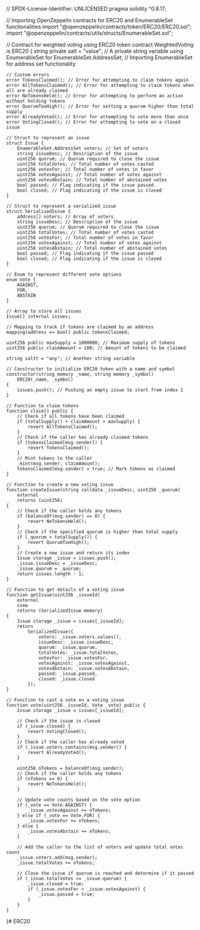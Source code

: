 // SPDX-License-Identifier: UNLICENSED
pragma solidity ^0.8.17;

// Importing OpenZeppelin contracts for ERC20 and EnumerableSet functionalities
import "@openzeppelin/contracts/token/ERC20/ERC20.sol";
import "@openzeppelin/contracts/utils/structs/EnumerableSet.sol";

// Contract for weighted voting using ERC20 token
contract WeightedVoting is ERC20 {
    string private salt = "value"; // A private string variable
    using EnumerableSet for EnumerableSet.AddressSet; // Importing EnumerableSet for address set functionality

    // Custom errors
    error TokensClaimed(); // Error for attempting to claim tokens again
    error AllTokensClaimed(); // Error for attempting to claim tokens when all are already claimed
    error NoTokensHeld(); // Error for attempting to perform an action without holding tokens
    error QuorumTooHigh(); // Error for setting a quorum higher than total supply
    error AlreadyVoted(); // Error for attempting to vote more than once
    error VotingClosed(); // Error for attempting to vote on a closed issue

    // Struct to represent an issue
    struct Issue {
        EnumerableSet.AddressSet voters; // Set of voters
        string issueDesc; // Description of the issue
        uint256 quorum; // Quorum required to close the issue
        uint256 totalVotes; // Total number of votes casted
        uint256 votesFor; // Total number of votes in favor
        uint256 votesAgainst; // Total number of votes against
        uint256 votesAbstain; // Total number of abstained votes
        bool passed; // Flag indicating if the issue passed
        bool closed; // Flag indicating if the issue is closed
    }

    // Struct to represent a serialized issue
    struct SerializedIssue {
        address[] voters; // Array of voters
        string issueDesc; // Description of the issue
        uint256 quorum; // Quorum required to close the issue
        uint256 totalVotes; // Total number of votes casted
        uint256 votesFor; // Total number of votes in favor
        uint256 votesAgainst; // Total number of votes against
        uint256 votesAbstain; // Total number of abstained votes
        bool passed; // Flag indicating if the issue passed
        bool closed; // Flag indicating if the issue is closed
    }

    // Enum to represent different vote options
    enum Vote {
        AGAINST,
        FOR,
        ABSTAIN
    }

    // Array to store all issues
    Issue[] internal issues;

    // Mapping to track if tokens are claimed by an address
    mapping(address => bool) public tokensClaimed;

    uint256 public maxSupply = 1000000; // Maximum supply of tokens
    uint256 public claimAmount = 100; // Amount of tokens to be claimed

    string saltt = "any"; // Another string variable

    // Constructor to initialize ERC20 token with a name and symbol
    constructor(string memory _name, string memory _symbol)
        ERC20(_name, _symbol)
    {
        issues.push(); // Pushing an empty issue to start from index 1
    }

    // Function to claim tokens
    function claim() public {
        // Check if all tokens have been claimed
        if (totalSupply() + claimAmount > maxSupply) {
            revert AllTokensClaimed();
        }
        // Check if the caller has already claimed tokens
        if (tokensClaimed[msg.sender]) {
            revert TokensClaimed();
        }
        // Mint tokens to the caller
        _mint(msg.sender, claimAmount);
        tokensClaimed[msg.sender] = true; // Mark tokens as claimed
    }

    // Function to create a new voting issue
    function createIssue(string calldata _issueDesc, uint256 _quorum)
        external
        returns (uint256)
    {
        // Check if the caller holds any tokens
        if (balanceOf(msg.sender) == 0) {
            revert NoTokensHeld();
        }
        // Check if the specified quorum is higher than total supply
        if (_quorum > totalSupply()) {
            revert QuorumTooHigh();
        }
        // Create a new issue and return its index
        Issue storage _issue = issues.push();
        _issue.issueDesc = _issueDesc;
        _issue.quorum = _quorum;
        return issues.length - 1;
    }

    // Function to get details of a voting issue
    function getIssue(uint256 _issueId)
        external
        view
        returns (SerializedIssue memory)
    {
        Issue storage _issue = issues[_issueId];
        return
            SerializedIssue({
                voters: _issue.voters.values(),
                issueDesc: _issue.issueDesc,
                quorum: _issue.quorum,
                totalVotes: _issue.totalVotes,
                votesFor: _issue.votesFor,
                votesAgainst: _issue.votesAgainst,
                votesAbstain: _issue.votesAbstain,
                passed: _issue.passed,
                closed: _issue.closed
            });
    }

    // Function to cast a vote on a voting issue
    function vote(uint256 _issueId, Vote _vote) public {
        Issue storage _issue = issues[_issueId];

        // Check if the issue is closed
        if (_issue.closed) {
            revert VotingClosed();
        }
        // Check if the caller has already voted
        if (_issue.voters.contains(msg.sender)) {
            revert AlreadyVoted();
        }

        uint256 nTokens = balanceOf(msg.sender);
        // Check if the caller holds any tokens
        if (nTokens == 0) {
            revert NoTokensHeld();
        }

        // Update vote counts based on the vote option
        if (_vote == Vote.AGAINST) {
            _issue.votesAgainst += nTokens;
        } else if (_vote == Vote.FOR) {
            _issue.votesFor += nTokens;
        } else {
            _issue.votesAbstain += nTokens;
        }

        // Add the caller to the list of voters and update total votes count
        _issue.voters.add(msg.sender);
        _issue.totalVotes += nTokens;

        // Close the issue if quorum is reached and determine if it passed
        if (_issue.totalVotes >= _issue.quorum) {
            _issue.closed = true;
            if (_issue.votesFor > _issue.votesAgainst) {
                _issue.passed = true;
            }
        }
    }
}# ERC20
